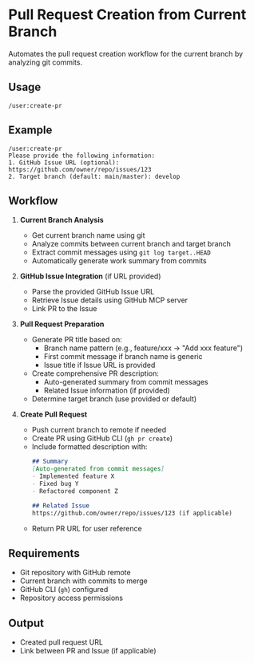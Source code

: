 # Pull Request Creation from Current Branch

Automates the pull request creation workflow for the current branch by analyzing git commits.

## Usage

```
/user:create-pr
```

## Example

```
/user:create-pr
Please provide the following information:
1. GitHub Issue URL (optional): https://github.com/owner/repo/issues/123
2. Target branch (default: main/master): develop
```

## Workflow

1. **Current Branch Analysis**
   - Get current branch name using git
   - Analyze commits between current branch and target branch
   - Extract commit messages using `git log target..HEAD`
   - Automatically generate work summary from commits

2. **GitHub Issue Integration** (if URL provided)
   - Parse the provided GitHub Issue URL
   - Retrieve Issue details using GitHub MCP server
   - Link PR to the Issue

3. **Pull Request Preparation**
   - Generate PR title based on:
     - Branch name pattern (e.g., feature/xxx → "Add xxx feature")
     - First commit message if branch name is generic
     - Issue title if Issue URL is provided
   - Create comprehensive PR description:
     - Auto-generated summary from commit messages
     - Related Issue information (if provided)
   - Determine target branch (use provided or default)

4. **Create Pull Request**
   - Push current branch to remote if needed
   - Create PR using GitHub CLI (`gh pr create`)
   - Include formatted description with:
     ```markdown
     ## Summary
     [Auto-generated from commit messages]
     - Implemented feature X
     - Fixed bug Y
     - Refactored component Z

     ## Related Issue
     https://github.com/owner/repo/issues/123 (if applicable)
     ```
   - Return PR URL for user reference

## Requirements

- Git repository with GitHub remote
- Current branch with commits to merge
- GitHub CLI (`gh`) configured
- Repository access permissions

## Output

- Created pull request URL
- Link between PR and Issue (if applicable)
